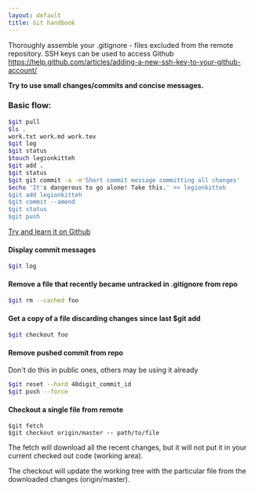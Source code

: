 ```yaml
---
layout: default
title: Git handbook
---
```


Thoroughly assemble your .gitignore - files excluded from the remote repository.
SSH keys can be used to access Github
<https://help.github.com/articles/adding-a-new-ssh-key-to-your-github-account/>

**Try to use small changes/commits and concise messages.**

### Basic flow:

```sh
$git pull
$ls .
work.txt work.md work.tex
$git log
$git status
$touch legionkitteh
$git add .
$git status
$git git commit -a -m'Short commit message committing all changes'
$echo 'It's dangerous to go alone! Take this.' >> legionkitteh
$git add legionkitteh
$git commit --amend
$git status
$git push
```

[Try and learn it on Github](https://try.github.io/levels/1/challenges/1)

#### Display commit messages

```sh
$git log
```

#### Remove a file that recently became untracked in .gitignore from repo

```sh
$git rm --cached foo
```

#### Get a copy of a file discarding changes since last $git add

```sh
$git checkout foo
```

#### Remove pushed commit from repo 

Don't do this in public ones, others may be using it already

```sh
$git reset --hard 40digit_commit_id
$git push --force
```

#### Checkout a single file from remote

```
$git fetch
$git checkout origin/master -- path/to/file
```

The fetch will download all the recent changes, but it will not put it in your current checked out code (working area).

The checkout will update the working tree with the particular file from the downloaded changes (origin/master).
